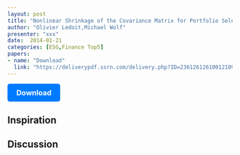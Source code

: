 ```yaml
---
layout: post
title: "Nonlinear Shrinkage of the Covariance Matrix for Portfolio Selection"
author: "Olivier Ledoit,Michael Wolf"
presenter: "xxx"
date:  2014-01-21
categories: [ESG,Finance Top5]
papers:
- name: "Download"
  link: "https://deliverypdf.ssrn.com/delivery.php?ID=236126126100121095017026122083079126039041069077000060066091082097103122110004108095058000057047061023060097016110070080004114056073082011074082094089082117092006060093052024125066106116002091084100068074091014108068100016022121021081071077016087088&EXT=pdf&INDEX=TRUE"
---
```


<p>
  <a href="https://deliverypdf.ssrn.com/delivery.php?ID=236126126100121095017026122083079126039041069077000060066091082097103122110004108095058000057047061023060097016110070080004114056073082011074082094089082117092006060093052024125066106116002091084100068074091014108068100016022121021081071077016087088&EXT=pdf&INDEX=TRUE" class="button">
    Download
  </a>
</p>

<style>
  .button {
    display: inline-block;
    padding: 10px 20px;
    background-color: #007bff;
    color: #fff;
    text-decoration: none;
    border-radius: 5px;
    font-size: 16px;
    font-weight: bold;
  }
</style>
## Inspiration




## Discussion
